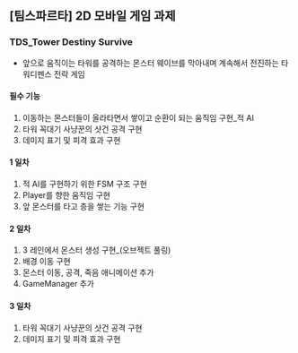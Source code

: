 ## [팀스파르타] 2D 모바일 게임 과제

### TDS_Tower Destiny Survive
- 앞으로 움직이는 타워를 공격하는 몬스터 웨이브를 막아내며 계속해서 전진하는 타워디펜스 전략 게임

#### 필수 기능
1. 이동하는 몬스터들이 올라타면서 쌓이고 순환이 되는 움직임 구현_적 AI
2. 타워 꼭대기 사냥꾼의 샷건 공격 구현
3. 데미지 표기 및 피격 효과 구현

#### 1 일차
1. 적 AI를 구현하기 위한 FSM 구조 구현
2. Player를 향한 움직임 구현
3. 앞 몬스터를 타고 층을 쌓는 기능 구현

#### 2 일차
1. 3 레인에서 몬스터 생성 구현_(오브젝트 풀링)
2. 배경 이동 구현
3. 몬스터 이동, 공격, 죽음 애니메이션 추가
4. GameManager 추가

#### 3 일차
1. 타워 꼭대기 사냥꾼의 샷건 공격 구현
2. 데미지 표기 및 피격 효과 구현
